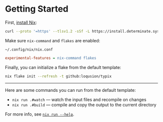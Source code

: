 # Getting Started

First, [install Nix][install-nix]:

[install-nix]: https://github.com/DeterminateSystems/nix-installer

<!-- markdownlint-disable MD013 -->

```bash
curl --proto '=https' --tlsv1.2 -sSf -L https://install.determinate.systems/nix | sh -s -- install
```

<!-- markdownlint-enable MD013 -->

Make sure `nix-command` and `flakes` are enabled:

`~/.config/nix/nix.conf`

```ini
experimental-features = nix-command flakes
```

Finally, you can initialize a flake from the default template:

```bash
nix flake init --refresh -t github:loqusion/typix
```

---

Here are some commands you can run from the default template:

- `nix run .#watch` — watch the input files and recompile on changes
- `nix run .#build` — compile and copy the output to the current directory

For more info, see [`nix run --help`](https://nixos.org/manual/nix/stable/command-ref/new-cli/nix3-run).
